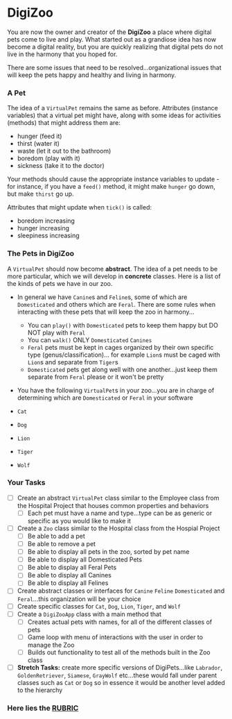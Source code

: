 # DigiZoo

You are now the owner and creator of the **DigiZoo** a place where digital pets come to live and play. What started out as a grandiose idea has now become a digital reality, but you are quickly realizing that digital pets do not live in the harmony that you hoped for. 

There are some issues that need to be resolved...organizational issues that will keep the pets happy and healthy and living in harmony. 

### A Pet

The idea of a `VirtualPet` remains the same as before.
Attributes (instance variables) that a virtual pet might have, along with some ideas for activities (methods) that might address them are:

- hunger (feed it)
- thirst (water it)
- waste (let it out to the bathroom)
- boredom (play with it)
- sickness (take it to the doctor)

Your methods should cause the appropriate instance variables to update - for instance, if you have a `feed()` method, it might make `hunger` go down, but make `thirst` go up.

Attributes that might update when `tick()` is called:
  - boredom increasing
  - hunger increasing
  - sleepiness increasing

### The Pets in DigiZoo
  
A `VirtualPet` should now become **abstract**. The idea of a pet needs to be more particular, which we will develop in **concrete** classes. Here is a list of the kinds of pets we have in our zoo.

- In general we have `Canine`s and `Feline`s, some of which are `Domesticated` and others which are `Feral`. There are some rules when interacting with these pets that will keep the zoo in harmony...
  - You can `play()` with `Domesticated` pets to keep them happy but DO NOT play with `Feral`
  - You can `walk()` ONLY `Domesticated` `Canines`
  - `Feral` pets must be kept in cages organized by their own specific type (genus/classification)... for example `Lion`s must be caged with `Lion`s and separate from `Tiger`s
  - `Domesticated` pets get along well with one another...just keep them separate from `Feral` please or it won't be pretty
 
 - You have the following `VirtualPet`s in your zoo...you are in charge of determining which are `Domesticated` or `Feral` in your software
  - `Cat`
  - `Dog`
  - `Lion`
  - `Tiger`
  - `Wolf`

### Your Tasks

- [ ] Create an abstract `VirtualPet` class similar to the Employee class from the Hospital Project that houses common properties and behaviors
  - [ ] Each pet must have a name and type...type can be as generic or specific as you would like to make it
- [ ] Create a `Zoo` class similar to the Hospital class from the Hospial Project
  - [ ] Be able to add a pet
  - [ ] Be able to remove a pet
  - [ ] Be able to display all pets in the zoo, sorted by pet name
  - [ ] Be able to display all Domesticated Pets
  - [ ] Be able to display all Feral Pets
  - [ ] Be able to display all Canines
  - [ ] Be able to display all Felines
- [ ] Create abstract classes or interfaces for `Canine` `Feline` `Domesticated` and `Feral`...this organization will be your choice
- [ ] Create specific classes for `Cat`, `Dog`, `Lion`, `Tiger`, and `Wolf`
- [ ] Create a `DigiZooApp` class with a main method that
  - [ ] Creates actual pets with names, for all of the different classes of pets
  - [ ] Game loop with menu of interactions with the user in order to manage the Zoo
  - [ ] Builds out functionality to test all of the methods built in the Zoo class
- [ ] **Stretch Tasks:** create more specific versions of DigiPets...like `Labrador`, `GoldenRetriever`, `Siamese`, `GrayWolf` etc...these would fall under parent classes such as `Cat` or `Dog` so in essence it would be another level added to the hierarchy

### Here lies the [RUBRIC](rubric.md)

